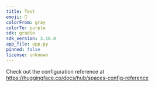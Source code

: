 ```yaml
---
title: Test
emoji: 🚀
colorFrom: gray
colorTo: purple
sdk: gradio
sdk_version: 3.18.0
app_file: app.py
pinned: false
license: unknown
---
```


Check out the configuration reference at https://huggingface.co/docs/hub/spaces-config-reference